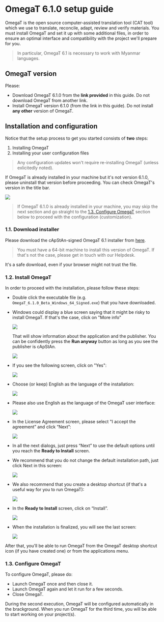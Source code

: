 <!-- #  OmegaT 6.1.0 installation and setup guide -->

# OmegaT 6.1.0 setup guide

OmegaT is the open source computer-assisted translation tool (CAT tool) which we use to translate, reconcile, adapt, review and verify materials. You must install OmegaT and set it up with some additional files, in order to ensure an optimal interface and compatibility with the project we'll prepare for you.

> In particular, OmegaT 6.1 is necessary to work with Myanmar languages.

## OmegaT version

Please:

- Download OmegaT 6.1.0 from the **link provided** in this guide. Do not download OmegaT from another link.
- Install OmegaT version 6.1.0 (from the link in this guide). Do not install **any other** version of OmegaT.

## Installation and configuration

Notice that the setup process to get you started consists of **two** steps:

1. Installing OmegaT
2. Installing your user configuration files

> Any configuration updates won't require re-installing OmegaT (unless exlicitedly noted).

If OmegaT is already installed in your machine but it's not version 6.1.0, please uninstall that version before proceeding. You can check OmegaT's version in the title bar.

![](https://capstanlqc.github.io/omegat-guid_img/omt-version-in-title.png)

<!-- Check the [¶ How to uninstall apps on Windows 10](#how-to-uninstall-apps-on-windows-10) section below if you're not sure how to proceed. -->

> If OmegaT 6.1.0 is already installed in your machine, you may skip the next section and go straight to the [1.3. Configure OmegaT](#13-configure-omegat) section below to proceed with the configuration (customization).

### 1.1. Download installer

<!-- Please download the OmegaT 6.1 installer from [here](https://nextcloud.capstan.be/index.php/s/8o4njsQszczNG7F). -->

<!-- Please download the cApStAn-signed OmegaT 6.1 installer from [here](https://nextcloud.capstan.be/index.php/s/PM9iQGRJFZbAfYP). -->

Please download the cApStAn-signed OmegaT 6.1 installer from [here](https://github.com/capstanlqc/omegat-guides/raw/master/lfs/OmegaT_6.1.0_Beta_Windows_64_Signed.exe).

> You must have a 64-bit machine to install this version of OmegaT. If that's not the case, please get in touch with our Helpdesk. <!-- Check the [¶ 64bit or 32bit machine?](#64bit-or-32bit-machine) section below if you're not sure how to check whether you have a 64-bit or 32-bit machine. -->

It's a safe download, even if your browser might not trust the file.

### 1.2. Install OmegaT

In order to proceed with the installation, please follow these steps:

- Double click the executable file (e.g. `OmegaT_6.1.0_Beta_Windows_64_Signed.exe`) that you have downloaded.

- Windows could display a blue screen saying that it might be risky to install OmegaT. If that's the case, click on "More info"

  ![](https://capstanlqc.github.io/omegat-guid_img/omegat-win-protected-your-pc-01.png)

  That will show information about the application and the publisher. You can be confidently press the **Run anyway** button as long as you see the publisher is cApStAn.

  ![](https://capstanlqc.github.io/omegat-guid_img/omegat-win-protected-your-pc-02.png)

- If you see the following screen, click on "Yes":

    <!-- https://imgur.com/g9oaURq.png -->

  ![](https://capstanlqc.github.io/omegat-guid_img/omegat-signed-installation-01.png)

- Choose (or keep) English as the language of the installation:

  ![](https://capstanlqc.github.io/omegat-guid_img/omegat-signed-installation-02.png)
    <!-- {: style="height:50%;width:50%"} -->

- Please also use English as the language of the OmegaT user interface:

  ![](https://capstanlqc.github.io/omegat-guid_img/omegat-signed-installation-03.png)
    <!-- {: style="height:70%;width:70%"} -->

- In the License Agreement screen, please select "I accept the agreement” and click “Next”:

  ![](https://capstanlqc.github.io/omegat-guid_img/omegat-signed-installation-04.png)<!-- {: style="height:70%;width:70%"} -->

- In all the next dialogs, just press “Next” to use the default options until you reach the **Ready to Install** screen.

- We recommend that you do not change the default installation path, just click Next in this screen:

  ![](https://capstanlqc.github.io/omegat-guid_img/omegat-signed-installation-05.png)

- We also recommend that you create a desktop shortcut (if that's a useful way for you to run OmegaT):

  ![](https://capstanlqc.github.io/omegat-guid_img/omegat-signed-installation-07.png)

- In the **Ready to Install** screen, click on “Install”.

  ![](https://capstanlqc.github.io/omegat-guid_img/omegat-signed-installation-08.png)<!-- {: style="height:70%;width:70%"} -->

- When the installation is finalized, you will see the last screen:

  ![](https://i.imgur.com/NGjakJv.png)

After that, you'll be able to run OmegaT from the OmegaT desktop shortcut icon (if you have created one) or from the applications menu.

### 1.3. Configure OmegaT

To configure OmegaT, please do:

- Launch OmegaT once and then close it.
- Launch OmegaT again and let it run for a few seconds.
- Close OmegaT.

During the second execution, OmegaT will be configured automatically in the brackground. When you run OmegaT for the third time, you will be able to start working on your project(s).

<!--

So that you can work with projects cApStAn will provide to you, you must configure your OmegaT installation by adding some additional custom files that we provide separately.

Please follow these steps to proceed with the customization:

+ Download our custom [user configuration bundle](https://github.com/capstanlqc/omegat-user-config/archive/refs/heads/master.zip) to your local disk.

+ Unzip the customization bundle. You should see a list of folders and files like the following:


```
.
├── custo/
├── docs/
├── plugins/
├── scripts/
├── changes.md
├── customisation.properties
├── custom_version.txt
├── files_to_delete.txt
├── filters.xml
├── omegat.autotext
├── omegat.prefs
├── omt-package-config.properties
├── README.md
├── SHA1SUM
├── todo.md
├── uiLayout.xml
└── version_notes.txt
```

+ Run OmegaT and go to **Options** > **Access Configuration Folder**. That will open your Configuration Folder in your file manager.

+ Quit OmegaT.

+ Paste all the folders and files included in the customization bundle in your Configuration Folder.

That's it.
-->

<!--
customization script
![](https://s3.amazonaws.com/media-p.slid.es/uploads/1129410/images/7561590/pasted-from-clipboard.png)
-->

<!--
+ select destination location

![](https://s3.amazonaws.com/media-p.slid.es/uploads/1359547/images/8658907/pasted-from-clipboard.png)

+ select Start Menu folder

![](https://s3.amazonaws.com/media-p.slid.es/uploads/1359547/images/8658914/pasted-from-clipboard.png)

+ Create a desktop shortcut

![](https://s3.amazonaws.com/media-p.slid.es/uploads/1359547/images/8658947/pasted-from-clipboard.png)
-->

<!--
## Further info

### How to uninstall apps on Windows 10

If you're not use how to uninstall an app on Windows 10, the following animation might be helpful:

![](https://media.giphy.com/media/lXYwppV1wwIDOsfLJX/giphy.gif){: style="height:120%;width:120%"}


### 64bit or 32bit machine?

To check whether your computer is 32-bit or 64-bit on Windows 10:

+ Press ++win+e++ to launch the **File Explorer**
+ Right-click on “This PC”
+ Select item “Properties” from the contextual menu
+ In the **System** window, look for “System type”.

See screenshot below:

![](https://media.giphy.com/media/9TZa44h00DErhS7BCo/giphy.gif){: style="height:120%;width:120%"}

-->
